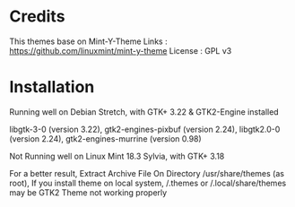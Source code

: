Credits
=======

This themes base on Mint-Y-Theme 
Links : https://github.com/linuxmint/mint-y-theme 
License : GPL v3

Installation
============

Running well on Debian Stretch, with GTK+ 3.22 & GTK2-Engine installed 

libgtk-3-0  (version 3.22), 
gtk2-engines-pixbuf (version 2.24), 
libgtk2.0-0 (version 2.24),
gtk2-engines-murrine (version 0.98)

Not Running well on Linux Mint 18.3 Sylvia, with GTK+ 3.18


For a better result, Extract Archive File On Directory /usr/share/themes (as root), If you install theme on local system, /.themes or /.local/share/themes may be GTK2 Theme not working properly



